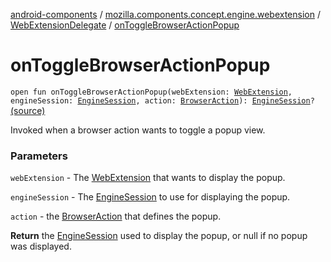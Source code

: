 [android-components](../../index.md) / [mozilla.components.concept.engine.webextension](../index.md) / [WebExtensionDelegate](index.md) / [onToggleBrowserActionPopup](./on-toggle-browser-action-popup.md)

# onToggleBrowserActionPopup

`open fun onToggleBrowserActionPopup(webExtension: `[`WebExtension`](../-web-extension/index.md)`, engineSession: `[`EngineSession`](../../mozilla.components.concept.engine/-engine-session/index.md)`, action: `[`BrowserAction`](../-browser-action/index.md)`): `[`EngineSession`](../../mozilla.components.concept.engine/-engine-session/index.md)`?` [(source)](https://github.com/mozilla-mobile/android-components/blob/master/components/concept/engine/src/main/java/mozilla/components/concept/engine/webextension/WebExtensionDelegate.kt#L70)

Invoked when a browser action wants to toggle a popup view.

### Parameters

`webExtension` - The [WebExtension](../-web-extension/index.md) that wants to display the popup.

`engineSession` - The [EngineSession](../../mozilla.components.concept.engine/-engine-session/index.md) to use for displaying the popup.

`action` - the [BrowserAction](../-browser-action/index.md) that defines the popup.

**Return**
the [EngineSession](../../mozilla.components.concept.engine/-engine-session/index.md) used to display the popup, or null if no popup
was displayed.

